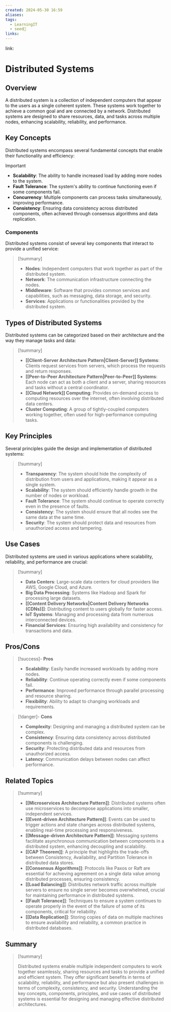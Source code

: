 ```yaml
---
created: 2024-05-30 16:59
aliases: 
tags:
  - LearningIT
  - seed🌱
links:
---
```


link:

# Distributed Systems

## Overview

A distributed system is a collection of independent computers that appear to the users as a single coherent system. These systems work together to achieve a common goal and are connected by a network. Distributed systems are designed to share resources, data, and tasks across multiple nodes, enhancing scalability, reliability, and performance.
## Key Concepts

Distributed systems encompass several fundamental concepts that enable their functionality and efficiency:

> [!important]
> 
> - **Scalability**: The ability to handle increased load by adding more nodes to the system.
> - **Fault Tolerance**: The system's ability to continue functioning even if some components fail.
> - **Concurrency**: Multiple components can process tasks simultaneously, improving performance.
> - **Consistency**: Ensuring data consistency across distributed components, often achieved through consensus algorithms and data replication.

### Components

Distributed systems consist of several key components that interact to provide a unified service:

> [!summary]
> 
> - **Nodes**: Independent computers that work together as part of the distributed system.
> - **Network**: The communication infrastructure connecting the nodes.
> - **Middleware**: Software that provides common services and capabilities, such as messaging, data storage, and security.
> - **Services**: Applications or functionalities provided by the distributed system.

## Types of Distributed Systems

Distributed systems can be categorized based on their architecture and the way they manage tasks and data:

> [!summary]
> 
> - **[[Client-Server Architecture Pattern|Client-Server]] Systems**: Clients request services from servers, which process the requests and return responses.
> - **[[Peer-to-Peer Architecture Pattern|Peer-to-Peer]] Systems**: Each node can act as both a client and a server, sharing resources and tasks without a central coordinator.
> - **[[Cloud Network]] Computing**: Provides on-demand access to computing resources over the internet, often involving distributed data centers.
> - **Cluster Computing**: A group of tightly-coupled computers working together, often used for high-performance computing tasks.

## Key Principles

Several principles guide the design and implementation of distributed systems:

> [!summary]
> 
> - **Transparency**: The system should hide the complexity of distribution from users and applications, making it appear as a single system.
> - **Scalability**: The system should efficiently handle growth in the number of nodes or workload.
> - **Fault Tolerance**: The system should continue to operate correctly even in the presence of faults.
> - **Consistency**: The system should ensure that all nodes see the same data at the same time.
> - **Security**: The system should protect data and resources from unauthorized access and tampering.

## Use Cases

Distributed systems are used in various applications where scalability, reliability, and performance are crucial:

> [!summary]
> 
> - **Data Centers**: Large-scale data centers for cloud providers like AWS, Google Cloud, and Azure.
> - **Big Data Processing**: Systems like Hadoop and Spark for processing large datasets.
> - **[[Content Delivery Networks|Content Delivery Networks (CDNs)]]**: Distributing content to users globally for faster access.
> - **IoT Systems**: Managing and processing data from numerous interconnected devices.
> - **Financial Services**: Ensuring high availability and consistency for transactions and data.

## Pros/Cons


> [!success]- **Pros**
> 
> - **Scalability**: Easily handle increased workloads by adding more nodes.
> - **Reliability**: Continue operating correctly even if some components fail.
> - **Performance**: Improved performance through parallel processing and resource sharing.
> - **Flexibility**: Ability to adapt to changing workloads and requirements.

> [!danger]- **Cons**
> 
> - **Complexity**: Designing and managing a distributed system can be complex.
> - **Consistency**: Ensuring data consistency across distributed components is challenging.
> - **Security**: Protecting distributed data and resources from unauthorized access.
> - **Latency**: Communication delays between nodes can affect performance.

## Related Topics

> [!summary]
> 
> - **[[Microservices Architecture Pattern]]**: Distributed systems often use microservices to decompose applications into smaller, independent services.
> - **[[Event-driven Architecture Pattern]]**: Events can be used to trigger actions and state changes across distributed systems, enabling real-time processing and responsiveness.
> - **[[Message-driven Architecture Pattern]]**: Messaging systems facilitate asynchronous communication between components in a distributed system, enhancing decoupling and scalability.
> - **[[CAP Theorem]]**: A principle that highlights the trade-offs between Consistency, Availability, and Partition Tolerance in distributed data stores.
> - **[[Consensus Algorithms]]**: Protocols like Paxos or Raft are essential for achieving agreement on a single data value among distributed processes, ensuring consistency.
> - **[[Load Balancing]]**: Distributes network traffic across multiple servers to ensure no single server becomes overwhelmed, crucial for maintaining performance in distributed systems.
> - **[[Fault Tolerance]]**: Techniques to ensure a system continues to operate properly in the event of the failure of some of its components, critical for reliability.
> - **[[Data Replication]]**: Storing copies of data on multiple machines to ensure availability and reliability, a common practice in distributed databases.

## Summary

> [!summary]
> 
> Distributed systems enable multiple independent computers to work together seamlessly, sharing resources and tasks to provide a unified and efficient system. They offer significant benefits in terms of scalability, reliability, and performance but also present challenges in terms of complexity, consistency, and security. Understanding the key concepts, components, principles, and use cases of distributed systems is essential for designing and managing effective distributed architectures.
